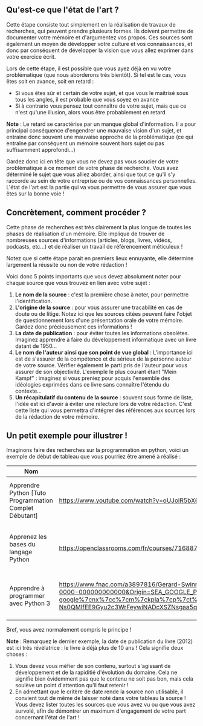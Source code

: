 ## Qu'est-ce que l'état de l'art ?

Cette étape consiste tout simplement en la réalisation de travaux de recherches, qui peuvent prendre plusieurs formes. Ils doivent permettre de documenter votre mémoire et d'argumentez vos propos. Ces sources sont également un moyen de développer votre culture et vos connaissances, et donc par conséquent de développer la vision que vous allez exprimer dans votre exercice écrit.

Lors de cette étape, il est possible que vous ayez déjà en vu votre problématique (que nous aborderons très bientôt). Si tel est le cas, vous êtes soit en avance, soit en retard :

- Si vous êtes sûr et certain de votre sujet, et que vous le maitrisé sous tous les angles, il est probable que vous soyez en avance
- Si à contrario vous pensez tout connaître de votre sujet, mais que ce n'est qu'une illusion, alors vous être probablement en retard

**Note** : Le retard se caractérise par un manque global d'information. Il a pour principal conséquence d'engendrer une mauvaise vision d'un sujet, et entraine donc souvent une mauvaise approche de la problématique (ce qui entraîne par conséquent un mémoire souvent hors sujet ou pas suffisamment approfondi...)

Gardez donc ici en tête que vous ne devez pas vous soucier de votre problématique à ce moment de votre phase de recherche. Vous avez déterminé le sujet que vous alliez aborder, ainsi que tout ce qu'il s'y raccorde au sein de votre entreprise ou de vos connaissances personnelles. L'état de l'art est la partie qui va vous permettre de vous assurer que vous êtes sur la bonne voie !

## Concrètement, comment procéder ?

Cette phase de recherches est très clairement la plus longue de toutes les phases de réalisation d'un mémoire. Elle implique de trouver de nombreuses sources d'informations (articles, blogs, livres, vidéos, podcasts, etc...) et de réaliser un travail de référencement méticuleux !

Notez que si cette étape parait en premiers lieux ennuyante, elle détermine largement la réussite ou non de votre rédaction !

Voici donc 5 points importants que vous devez absolument noter pour chaque source que vous trouvez en lien avec votre sujet : 

1. **Le nom de la source** : c'est la première chose à noter, pour permettre l'identification.
2. **L'origine de la source** : pour vous assurer une tracabilité en cas de doute ou de litige. Notez ici que les sources citées peuvent faire l'objet de questionnement lors d'une présentation orale de votre mémoire. Gardez donc précieusement ces informations !
3. **La date de publication** : pour éviter toutes les informations obsolètes. Imaginez apprendre à faire du développement informatique avec un livre datant de 1950...
4. **Le nom de l'auteur ainsi que son point de vue global** : L'importance ici est de s'assurer de la compétence et du sérieux de la personne auteur de votre source. Vérifier également le parti pris de l'auteur pour vous assurer de son objectivité. L'exemple le plus courant étant "Mein Kampf" : imaginez si vous preniez pour acquis l'ensemble des idéologies exprimées dans ce livre sans connaître l'étendu du contexte...
5. **Un récapitulatif du contenu de la source** : souvent sous forme de liste, l'idée est ici d'avoir à éviter une relecture lors de votre rédaction. C'est cette liste qui vous permettra d'intégrer des références aux sources lors de la rédaction de votre mémoire.

## Un petit exemple pour illustrer !

Imaginons faire des recherches sur la programmation en python, voici un exemple de début de tableau que vous pourriez être amené à réalisé :

| Nom | Origine | Date publi | Auteur | Contenu |
|-----|-----|-----|-----|-----|
| Apprendre Python [Tuto Programmation Complet Débutant] | https://www.youtube.com/watch?v=oUJolR5bX6g | 2021 | CodeAvecJonathan | contenu 1, contenu 2, contenu 3, etc... |
| Apprenez les bases du langage Python | https://openclassrooms.com/fr/courses/7168871-apprenez-les-bases-du-langage-python | 12/09/2023 | OpenClassrooms | contenu 1, contenu 2, contenu 3, etc... |
| Apprendre à programmer avec Python 3 | https://www.fnac.com/a3897816/Gerard-Swinnen-Apprendre-a-programmer-avec-Python-3?oref=00000000-0000-0000-0000-000000000000&Origin=SEA_GOOGLE_PLA_BOOKS&esl-k=sem-google%7cnx%7cc%7cm%7ckpla%7cp%7ct%7cdc%7ca%7cg20111491090&gclid=CjwKCAjw69moBhBgEiwAUFCx2LtIWtvXLYtI2-Ns0QMlfEE9Gyu2c3WrFeywiNADcXSZNsgaa5qYPBoCyIYQAvD_BwE&gclsrc=aw.ds | 02/02/2012 | Gérard Swinnen | contenu 1, contenu 2, contenu 3, etc... |


Bref, vous avez normalement compris le principe !

**Note** : Remarquez le dernier exemple, la date de publication du livre (2012) est ici très révélatrice : le livre à déjà plus de 10 ans ! Cela signifie deux choses :

1. Vous devez vous méfier de son contenu, surtout s'agissant de développement et de la rapiditié d'évolution du domaine. Cela ne signifie bien évidemment pas que le contenu ne soit pas bon, mais cela soulève un point d'attention qu'il faut retenir !
2. En admettant que le critère de date rende la source non utilisable, il convient tout de même de laisser noté dans votre tableau la source ! Vous devez lister toutes les sources que vous avez vu ou que vous avez survolé, afin de démontrer un maximum d'engagement de votre part concernant l'état de l'art !
